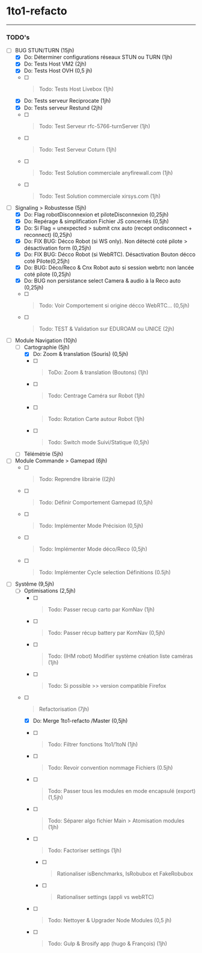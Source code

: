 
# 1to1-refacto 
------------------------------------------------------------

### TODO's

- [ ] BUG STUN/TURN (15jh)
    - [x] Do: Déterminer configurations réseaux STUN ou TURN (1jh) 
    - [x] Do: Tests Host VM2 (2jh)
    - [x] Do: Tests Host OVH (0,5 jh)
    - [ ] > Todo: Tests Host Livebox (1jh)
    - [x] Do: Tests serveur Reciprocate (1jh)
    - [x] Do: Tests serveur Restund (2jh)
    - [ ] > Todo: Test Serveur rfc-5766-turnServer (1jh)
    - [ ] > Todo: Test Serveur Coturn (1jh)
    - [ ] > Todo: Test Solution commerciale anyfirewall.com (1jh)
    - [ ] > Todo: Test Solution commerciale xirsys.com (1jh)

- [ ] Signaling > Robustesse (5jh)
    - [x] Do: Flag robotDisconnexion et piloteDisconnexion (0,25jh)
    - [x] Do: Repérage & simplification Fichier JS concernés (0,5jh)
    - [x] Do: Si Flag = unexpected > submit cnx auto (recept ondisconnect + reconnect) (0,25jh)
    - [x] Do: FIX BUG: Décco Robot (si WS only). Non détecté coté pilote > désactivation form (0,25jh)
    - [x] Do: FIX BUG: Décco Robot (si WebRTC). Désactivation Bouton décco coté Pilote(0,25jh)
    - [x] Do: BUG: Déco/Reco & Cnx Robot auto si session webrtc non lancée coté pilote (0,25jh)
    - [x] Do: BUG non persistance select Camera & audio à la Reco auto (0,25jh)
    - [ ] > Todo: Voir Comportement si origine décco WebRTC... (0,5jh)
    - [ ] > Todo: TEST & Validation sur EDUROAM ou UNICE (2jh)

- [ ] Module Navigation (10jh)
    - [ ] Cartographie (5jh)
        - [x] Do: Zoom & translation (Souris) (0,5jh)
        - [ ] > ToDo: Zoom & translation (Boutons) (1jh)
        - [ ] > Todo: Centrage Caméra sur Robot (1jh)
        - [ ] > Todo: Rotation Carte autour Robot (1jh)
        - [ ] > Todo: Switch mode Suivi/Statique (0,5jh)
    - [ ] Télémétrie (5jh)

- [ ] Module Commande > Gamepad (6jh)
    - [ ] > Todo: Reprendre librairie ((2jh) 
    - [ ] > Todo: Définir Comportement Gamepad (0,5jh)
    - [ ] > Todo: Implémenter Mode Précision (0,5jh)
    - [ ] > Todo: Implémenter Mode déco/Reco (0,5jh)
    - [ ] > Todo: Implémenter Cycle selection Définitions (0.5jh)

- [ ] Systême (9,5jh)
    - [ ] Optimisations (2,5jh)
        - [ ] > Todo: Passer recup carto par KomNav (1jh)
        - [ ] > Todo: Passer récup battery par KomNav (0,5jh)
        - [ ] > Todo: (IHM robot) Modifier système création liste caméras (1jh)
        - [ ] > Todo: Si possible >> version compatible Firefox
    - [ ] > Refactorisation (7jh)
        - [x] Do: Merge  1to1-refacto /Master (0,5jh)
        - [ ] > Todo: Filtrer fonctions 1to1/1toN (1jh)
        - [ ] > Todo: Revoir convention nommage Fichiers (0.5jh)
        - [ ] > Todo: Passer tous les modules en mode encapsulé (export) (1,5jh) 
        - [ ] > Todo: Séparer algo fichier Main > Atomisation modules (1jh)
        - [ ] > Todo: Factoriser settings (1jh)
            - [ ] > Rationaliser isBenchmarks, IsRobubox et FakeRobubox
            - [ ] > Rationaliser settings (appli vs webRTC)
       - [ ] > Todo: Nettoyer & Upgrader Node Modules (0,5 jh)
       - [ ] > Todo: Gulp & Brosify app (hugo & François) (1jh)





